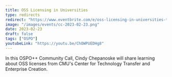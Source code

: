 ```yaml
---
title: OSS Licensing in Universities
type: redirects
redirect: "https://www.eventbrite.com/e/oss-licensing-in-universities-tickets-539748611627"
image: "/images/events/cc-2023-02-23.png"
date: 2023-02-23
draft: false
tags: ["OSPO"]
youtubeLink: "https://youtu.be/ChOWPUEDHg8"
---
```

In this OSPO++ Community Call, Cindy Chepanoske will share learning about OSS licenses from CMU's Center for Technology Transfer and Enterprise Creation.